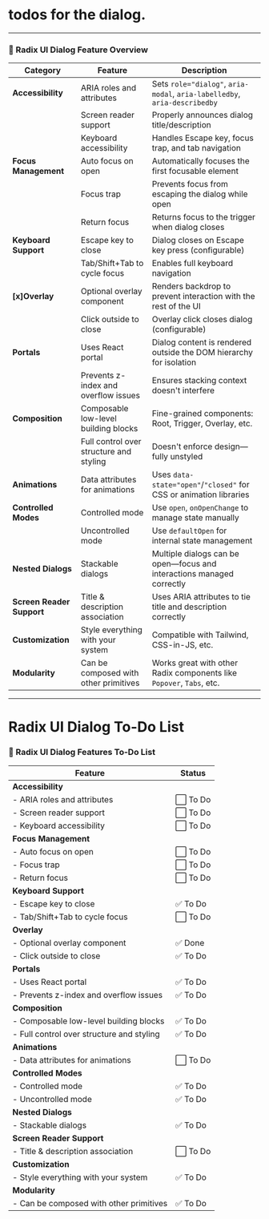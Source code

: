 # todos for the dialog.
---

### 🧩 Radix UI Dialog Feature Overview

| **Category**           | **Feature**                                                                                   | **Description** |
|------------------------|-----------------------------------------------------------------------------------------------|-----------------|
| **Accessibility**         | ARIA roles and attributes                | Sets `role="dialog"`, `aria-modal`, `aria-labelledby`, `aria-describedby` |
|                           | Screen reader support                    | Properly announces dialog title/description |
|                           | Keyboard accessibility                   | Handles Escape key, focus trap, and tab navigation |
| **Focus Management**      | Auto focus on open                       | Automatically focuses the first focusable element |
|                           | Focus trap                               | Prevents focus from escaping the dialog while open |
|                           | Return focus                             | Returns focus to the trigger when dialog closes |
| **Keyboard Support**      | Escape key to close                      | Dialog closes on Escape key press (configurable) |
|                           | Tab/Shift+Tab to cycle focus             | Enables full keyboard navigation |
| **[x]Overlay**               | Optional overlay component               | Renders backdrop to prevent interaction with the rest of the UI |
|                           | Click outside to close                   | Overlay click closes dialog (configurable) |
| **Portals**               | Uses React portal                        | Dialog content is rendered outside the DOM hierarchy for isolation |
|                           | Prevents z-index and overflow issues     | Ensures stacking context doesn't interfere |
| **Composition**           | Composable low-level building blocks     | Fine-grained components: Root, Trigger, Overlay, etc. |
|                           | Full control over structure and styling  | Doesn't enforce design—fully unstyled |
| **Animations**            | Data attributes for animations           | Uses `data-state="open"`/`"closed"` for CSS or animation libraries |
| **Controlled Modes**      | Controlled mode                          | Use `open`, `onOpenChange` to manage state manually |
|                           | Uncontrolled mode                        | Use `defaultOpen` for internal state management |
| **Nested Dialogs**        | Stackable dialogs                        | Multiple dialogs can be open—focus and interactions managed correctly |
| **Screen Reader Support** | Title & description association          | Uses ARIA attributes to tie title and description correctly |
| **Customization**         | Style everything with your system        | Compatible with Tailwind, CSS-in-JS, etc. |
| **Modularity**            | Can be composed with other primitives    | Works great with other Radix components like `Popover`, `Tabs`, etc. |

---


# Radix UI Dialog To-Do List

### 🧩 Radix UI Dialog Features To-Do List

| **Feature**                                      | **Status**        |
|--------------------------------------------------|-------------------|
| **Accessibility**                                |                   |
| - ARIA roles and attributes                      | ⬜ To Do          |
| - Screen reader support                          | ⬜ To Do          |
| - Keyboard accessibility                         | ⬜ To Do          |
| **Focus Management**                             |                   |
| - Auto focus on open                             | ⬜ To Do          |
| - Focus trap                                     | ⬜ To Do          |
| - Return focus                                   | ⬜ To Do          |
| **Keyboard Support**                             |                   |
| - Escape key to close                            | ✅ To Do          |
| - Tab/Shift+Tab to cycle focus                   | ⬜ To Do          |
| **Overlay**                                      |                   |
| - Optional overlay component                     | ✅ Done           |
| - Click outside to close                         | ✅ To Do          |
| **Portals**                                      |                   |
| - Uses React portal                              | ✅ To Do          |
| - Prevents z-index and overflow issues           | ✅ To Do          |
| **Composition**                                  |                   |
| - Composable low-level building blocks           | ✅ To Do          |
| - Full control over structure and styling        | ✅ To Do          |
| **Animations**                                   |                   |
| - Data attributes for animations                 | ⬜ To Do          |
| **Controlled Modes**                             |                   |
| - Controlled mode                                | ✅ To Do          |
| - Uncontrolled mode                              | ✅ To Do          |
| **Nested Dialogs**                               |                   |
| - Stackable dialogs                              | ✅ To Do          |
| **Screen Reader Support**                        |                   |
| - Title & description association                | ⬜ To Do          |
| **Customization**                                |                   |
| - Style everything with your system              | ✅ To Do          |
| **Modularity**                                   |                   |
| - Can be composed with other primitives          | ✅ To Do          |
